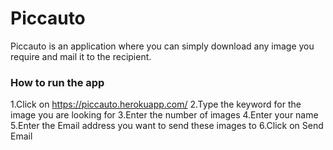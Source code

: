 # Piccauto
Piccauto is an application where you can simply download any image you require and mail it to the recipient.

### How to run the app
1.Click on https://piccauto.herokuapp.com/
2.Type the keyword for the image you are looking for
3.Enter the number of images
4.Enter your name
5.Enter the Email address you want to send these images to
6.Click on Send Email

